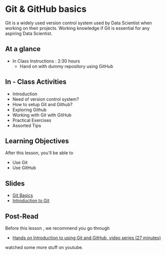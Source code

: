 # Git & GitHub basics

Git is a widely used version control system used by Data Scientist when working on their projects. Working knowledge if Git is essential for any aspiring Data Scientist.

## At a glance
 - In Class Instructions : 2:30 hours
    - Hand on with dummy repository using GitHub

## In - Class Activities
 - Introduction
 - Need of version control system?
 - How to setup Git and Github?
 - Exploring Github
 - Working with Git with GitHub
 - Practical Exercises
 - Assorted Tips

## Learning Objectives
After this lesson, you'll be able to

  - Use Git
  - Use GitHub


## Slides
  - [Git Basics](https://github.com/commit-live-students/git_basics_ppt/blob/master/Git%20Basics.pdf)
  - [Introduction to Git](https://github.com/commit-live-students/git_basics_ppt/blob/master/GitHub%20Slide%20Deck.pdf)

## Post-Read
Before this lesson , we recommend you go through
 - [Hands on Introduction to using Git and GitHub, video series (27 minutes)](https://www.youtube.com/playlist?list=PL5-da3qGB5IBLMp7LtN8Nc3Efd4hJq0kD)

watched some more stuff on youtube.